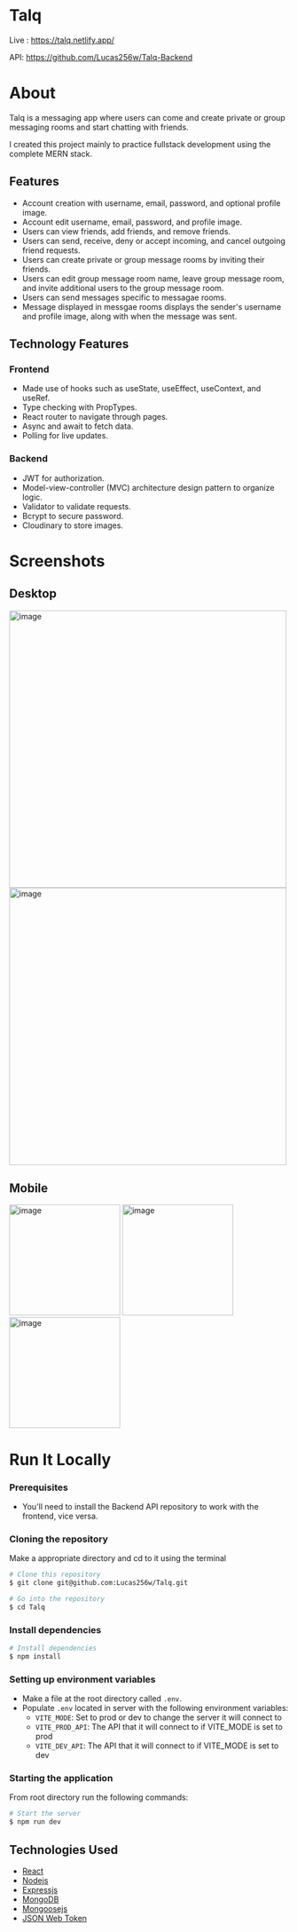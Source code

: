 # Talq
Live : https://talq.netlify.app/

API: https://github.com/Lucas256w/Talq-Backend


# About
Talq is a messaging app where users can come and create private or group messaging rooms and start chatting with friends.

I created this project mainly to practice fullstack development using the complete MERN stack.

## Features

- Account creation with username, email, password, and optional profile image.
- Account edit username, email, password, and profile image.
- Users can view friends, add friends, and remove friends.
- Users can send, receive, deny or accept incoming, and cancel outgoing friend requests.
- Users can create private or group message rooms by inviting their friends.
- Users can edit group message room name, leave group message room, and invite additional users to the group message room.
- Users can send messages specific to messagae rooms.
- Message displayed in messgae rooms displays the sender's username and profile image, along with when the message was sent.

## Technology Features
### Frontend
- Made use of hooks such as useState, useEffect, useContext, and useRef.
- Type checking with PropTypes.
- React router to navigate through pages.
- Async and await to fetch data.
- Polling for live updates.

### Backend
- JWT for authorization.
- Model-view-controller (MVC) architecture design pattern to organize logic.
- Validator to validate requests.
- Bcrypt to secure password.
- Cloudinary to store images.

<h1>Screenshots</h1>

<h2>Desktop</h2>
<img width="500" alt="image" src="https://github.com/Lucas256w/Talq/assets/112456075/e3819630-0168-4c9a-8ce8-c3223a315b3e">
<img width="500" alt="image" src="https://github.com/Lucas256w/Talq/assets/112456075/f0b4c989-ce87-4024-850f-f18240da3aa2">

<h2>Mobile</h2>
<img width="200" alt="image" src="https://github.com/Lucas256w/Talq/assets/112456075/376d1e8d-fb68-4c83-825c-13af31063c3a">
<img width="200" alt="image" src="https://github.com/Lucas256w/Talq/assets/112456075/3e006858-455f-4b8d-893b-2357fbd99b66">
<img width="200" alt="image" src="https://github.com/Lucas256w/Talq/assets/112456075/35fb7677-b6eb-42b9-86c5-6a27108acb90">

# Run It Locally

### Prerequisites

- You'll need to install the Backend API repository to work with the frontend, vice versa.

### Cloning the repository

Make a appropriate directory and cd to it using the terminal

```bash
# Clone this repository
$ git clone git@github.com:Lucas256w/Talq.git

# Go into the repository
$ cd Talq
```

### Install dependencies

```bash
# Install dependencies
$ npm install
```

### Setting up environment variables

- Make a file at the root directory called `.env`.
- Populate `.env` located in server with the following environment variables:
  - `VITE_MODE`: Set to prod or dev to change the server it will connect to
  - `VITE_PROD_API`: The API that it will connect to if VITE_MODE is set to prod
  - `VITE_DEV_API`: The API that it will connect to if VITE_MODE is set to dev


### Starting the application

From root directory run the following commands:

```bash
# Start the server
$ npm run dev

```

## Technologies Used
- [React](https://react.dev/)
- [Nodejs](https://nodejs.org/)
- [Expressjs](https://expressjs.com/)
- [MongoDB](https://www.mongodb.com/)
- [Mongoosejs](https://mongoosejs.com/)
- [JSON Web Token](https://www.npmjs.com/package/jsonwebtoken)

